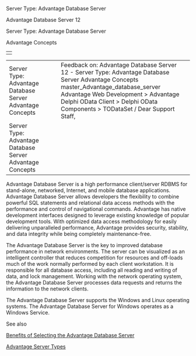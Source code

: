 Server Type: Advantage Database Server




Advantage Database Server 12  

Server Type: Advantage Database Server

Advantage Concepts

|  |
| --- |
|  |

|  |  |  |  |  |
| --- | --- | --- | --- | --- |
| Server Type: Advantage Database Server  Advantage Concepts |  |  | Feedback on: Advantage Database Server 12 - Server Type: Advantage Database Server Advantage Concepts master\_Advantage\_database\_server Advantage Web Development > Advantage Delphi OData Client > Delphi OData Components > TODataSet / Dear Support Staff, |  |
| Server Type: Advantage Database Server  Advantage Concepts |  |  |  |  |

Advantage Database Server is a high performance client/server RDBMS for stand-alone, networked, Internet, and mobile database applications. Advantage Database Server allows developers the flexibility to combine powerful SQL statements and relational data access methods with the performance and control of navigational commands. Advantage has native development interfaces designed to leverage existing knowledge of popular development tools. With optimized data access methodology for easily delivering unparalleled performance, Advantage provides security, stability, and data integrity while being completely maintenance-free.

The Advantage Database Server is the key to improved database performance in network environments. The server can be visualized as an intelligent controller that reduces competition for resources and off-loads much of the work normally performed by each client workstation. It is responsible for all database access, including all reading and writing of data, and lock management. Working with the network operating system, the Advantage Database Server processes data requests and returns the information to the network clients.

The Advantage Database Server supports the Windows and Linux operating systems. The Advantage Database Server for Windows operates as a Windows Service.

See also

[Benefits of Selecting the Advantage Database Server](master_benefits_of_selecting_the_advantage_database_server.htm)

[Advantage Server Types](master_advantage_server_types.htm)
